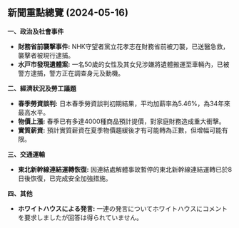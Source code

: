 ## 新聞重點總覽 (2024-05-16)

**一、政治及社會事件**

*   **財務省前襲撃事件:** NHK守望者黨立花孝志在財務省前被刀襲，已送醫急救，襲擊者被現行逮捕。
*   **水戸市發現遺體案:** 一名50歲的女性及其女兒涉嫌將遺體搬運至車輛內，已被警方逮捕，警方正在調查身元及動機。

**二、經濟狀況及勞工議題**

*   **春季勞資談判:** 日本春季勞資談判初期結果，平均加薪率為5.46%，為34年來最高水平。
*   **物價上漲:** 春季已有多達4000種商品預計提價，對家庭財務造成重大衝擊。
*   **實質薪資:**  預計實質薪資在夏季物價趨緩後才有可能轉為正數，但增幅可能有限。

**三、交通運輸**

*   **東北新幹線連結運轉恢復:** 因連結處解體事故暫停的東北新幹線連結運轉已於8日後恢復，已完成安全加強措施。

**四、其他**

*   **ホワイトハウスによる発言:** 一連の発言についてホワイトハウスにコメントを要求しましたが回答は得られていません。
